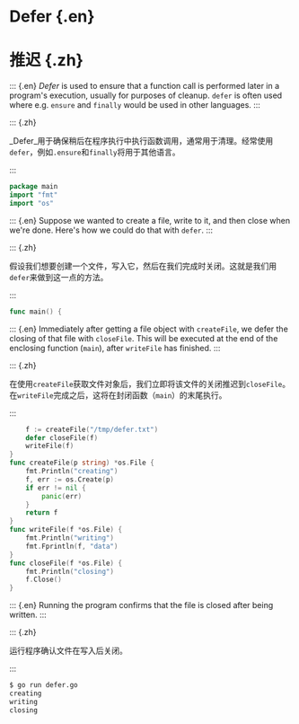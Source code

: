 
# Defer {.en}


# 推迟 {.zh}


::: {.en}
_Defer_ is used to ensure that a function call is
performed later in a program's execution, usually for
purposes of cleanup. `defer` is often used where e.g.
`ensure` and `finally` would be used in other languages.
:::

::: {.zh}

_Defer_用于确保稍后在程序执行中执行函数调用，通常用于清理。经常使用`defer`，例如`.ensure`和`finally`将用于其他语言。

:::


```go
package main
import "fmt"
import "os"
```


::: {.en}
Suppose we wanted to create a file, write to it,
and then close when we're done. Here's how we could
do that with `defer`.
:::

::: {.zh}

假设我们想要创建一个文件，写入它，然后在我们完成时关闭。这就是我们用`defer`来做到这一点的方法。

:::


```go
func main() {
```


::: {.en}
Immediately after getting a file object with
`createFile`, we defer the closing of that file
with `closeFile`. This will be executed at the end
of the enclosing function (`main`), after
`writeFile` has finished.
:::

::: {.zh}

在使用`createFile`获取文件对象后，我们立即将该文件的关闭推迟到`closeFile`。在`writeFile`完成之后，这将在封闭函数（`main`）的末尾执行。

:::


```go
	f := createFile("/tmp/defer.txt")
	defer closeFile(f)
	writeFile(f)
}
func createFile(p string) *os.File {
	fmt.Println("creating")
	f, err := os.Create(p)
	if err != nil {
		panic(err)
	}
	return f
}
func writeFile(f *os.File) {
	fmt.Println("writing")
	fmt.Fprintln(f, "data")
}
func closeFile(f *os.File) {
	fmt.Println("closing")
	f.Close()
}
```


::: {.en}
Running the program confirms that the file is closed
after being written.
:::

::: {.zh}

运行程序确认文件在写入后关闭。

:::


```sh
$ go run defer.go
creating
writing
closing
```


